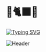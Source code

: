 # 🍋🐈‍⬛😾

[![Typing SVG](https://readme-typing-svg.demolab.com?font=Fira+Code&pause=1000&color=1966FA&width=435&lines=Unmotivatedly-driven+Programmer)](https://git.io/typing-svg)

![Header](readme-data/header.gif)
